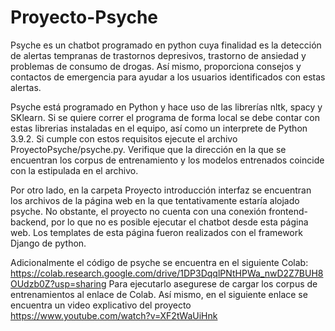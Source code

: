# Proyecto-Psyche
Psyche es un chatbot programado en python cuya finalidad es la detección de alertas tempranas de trastornos depresivos, trastorno de ansiedad 
y problemas de consumo de drogas. Así mismo, proporciona consejos y contactos de emergencia para ayudar a los usuarios identificados con estas alertas.

Psyche está programado en Python y hace uso de las librerías nltk, spacy y SKlearn. Si se quiere correr el programa de forma local se debe contar con estas librerias
instaladas en el equipo, así como un interprete de Python 3.9.2. Si cumple con estos requisitos ejecute el archivo ProyectoPsyche/psyche.py. Verifique que la dirección
en la que se encuentran los corpus de entrenamiento y los modelos entrenados coincide con la estipulada en el archivo.

Por otro lado, en la carpeta Proyecto introducción interfaz se encuentran los archivos de la página web en la que tentativamente estaría alojado psyche.
No obstante, el proyecto no cuenta con una conexión frontend-backend, por lo que no es posible ejecutar el chatbot desde esta página web. Los templates 
de esta página fueron realizados con el framework Django de python. 

Adicionalmente el código de psyche se encuentra en el siguiente Colab: https://colab.research.google.com/drive/1DP3DqqlPNtHPWa_nwD2Z7BUH8OUdzb0Z?usp=sharing 
Para ejecutarlo asegurese de cargar los corpus de entrenamientos al enlace de Colab. Así mismo, en el siguiente enlace se encuentra un video explicativo
del proyecto https://www.youtube.com/watch?v=XF2tWaUiHnk
